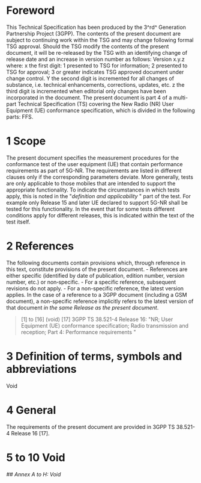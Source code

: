 # Foreword
This Technical Specification has been produced by the 3^rd^ Generation
Partnership Project (3GPP).
The contents of the present document are subject to continuing work within the
TSG and may change following formal TSG approval. Should the TSG modify the
contents of the present document, it will be re-released by the TSG with an
identifying change of release date and an increase in version number as
follows:
Version x.y.z
where:
x the first digit:
1 presented to TSG for information;
2 presented to TSG for approval;
3 or greater indicates TSG approved document under change control.
Y the second digit is incremented for all changes of substance, i.e. technical
enhancements, corrections, updates, etc.
z the third digit is incremented when editorial only changes have been
incorporated in the document.
The present document is part 4 of a multi-part Technical Specification (TS)
covering the New Radio (NR) User Equipment (UE) conformance specification,
which is divided in the following parts:
FFS.
# 1 Scope
The present document specifies the measurement procedures for the conformance
test of the user equipment (UE) that contain performance requirements as part
of 5G-NR.
The requirements are listed in different clauses only if the corresponding
parameters deviate. More generally, tests are only applicable to those mobiles
that are intended to support the appropriate functionality. To indicate the
circumstances in which tests apply, this is noted in the \"_definition and
applicability_ \" part of the test.
For example only Release 15 and later UE declared to support 5G-NR shall be
tested for this functionality. In the event that for some tests different
conditions apply for different releases, this is indicated within the text of
the test itself.
# 2 References
The following documents contain provisions which, through reference in this
text, constitute provisions of the present document.
\- References are either specific (identified by date of publication, edition
number, version number, etc.) or non‑specific.
\- For a specific reference, subsequent revisions do not apply.
\- For a non-specific reference, the latest version applies. In the case of a
reference to a 3GPP document (including a GSM document), a non-specific
reference implicitly refers to the latest version of that document _in the
same Release as the present document_.
> [1] to [16] (void)
[17] 3GPP TS 38.521-4 Release 16: \"NR; User Equipment (UE) conformance
specification; Radio transmission and reception; Part 4: Performance
requirements \"
# 3 Definition of terms, symbols and abbreviations
Void
# 4 General
The requirements of the present document are provided in 3GPP TS 38.521-4
Release 16 [17].
# 5 to 10 Void
###### ## Annex A to H: Void
#